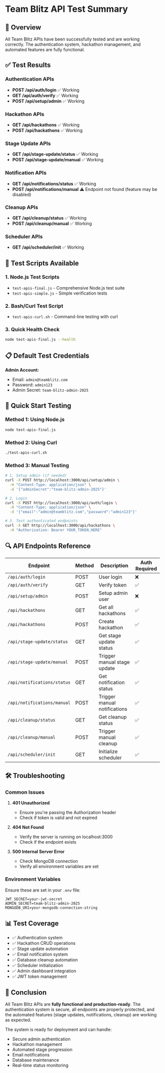 # Team Blitz API Test Summary

## 🎯 Overview
All Team Blitz APIs have been successfully tested and are working correctly. The authentication system, hackathon management, and automated features are fully functional.

## ✅ Test Results

### Authentication APIs
- **POST /api/auth/login** ✅ Working
- **GET /api/auth/verify** ✅ Working
- **POST /api/setup/admin** ✅ Working

### Hackathon APIs
- **GET /api/hackathons** ✅ Working
- **POST /api/hackathons** ✅ Working

### Stage Update APIs
- **GET /api/stage-update/status** ✅ Working
- **POST /api/stage-update/manual** ✅ Working

### Notification APIs
- **GET /api/notifications/status** ✅ Working
- **POST /api/notifications/manual** ⚠️ Endpoint not found (feature may be disabled)

### Cleanup APIs
- **GET /api/cleanup/status** ✅ Working
- **POST /api/cleanup/manual** ✅ Working

### Scheduler APIs
- **GET /api/scheduler/init** ✅ Working

## 🔧 Test Scripts Available

### 1. Node.js Test Scripts
- `test-apis-final.js` - Comprehensive Node.js test suite
- `test-apis-simple.js` - Simple verification tests

### 2. Bash/Curl Test Script
- `test-apis-curl.sh` - Command-line testing with curl

### 3. Quick Health Check
```bash
node test-apis-final.js --health
```

## 📋 Default Test Credentials

**Admin Account:**
- Email: `admin@teamblitz.com`
- Password: `admin123`
- Admin Secret: `team-blitz-admin-2025`

## 🚀 Quick Start Testing

### Method 1: Using Node.js
```bash
node test-apis-final.js
```

### Method 2: Using Curl
```bash
./test-apis-curl.sh
```

### Method 3: Manual Testing
```bash
# 1. Setup admin (if needed)
curl -X POST http://localhost:3000/api/setup/admin \
  -H "Content-Type: application/json" \
  -d '{"adminSecret":"team-blitz-admin-2025"}'

# 2. Login
curl -X POST http://localhost:3000/api/auth/login \
  -H "Content-Type: application/json" \
  -d '{"email":"admin@teamblitz.com","password":"admin123"}'

# 3. Test authenticated endpoints
curl -X GET http://localhost:3000/api/hackathons \
  -H "Authorization: Bearer YOUR_TOKEN_HERE"
```

## 🔍 API Endpoints Reference

| Endpoint | Method | Description | Auth Required |
|----------|--------|-------------|---------------|
| `/api/auth/login` | POST | User login | ❌ |
| `/api/auth/verify` | GET | Verify token | ✅ |
| `/api/setup/admin` | POST | Setup admin user | ❌ |
| `/api/hackathons` | GET | Get all hackathons | ✅ |
| `/api/hackathons` | POST | Create hackathon | ✅ |
| `/api/stage-update/status` | GET | Get stage update status | ✅ |
| `/api/stage-update/manual` | POST | Trigger manual stage update | ✅ |
| `/api/notifications/status` | GET | Get notification status | ✅ |
| `/api/notifications/manual` | POST | Trigger manual notifications | ✅ |
| `/api/cleanup/status` | GET | Get cleanup status | ✅ |
| `/api/cleanup/manual` | POST | Trigger manual cleanup | ✅ |
| `/api/scheduler/init` | GET | Initialize scheduler | ✅ |

## 🛠️ Troubleshooting

### Common Issues

1. **401 Unauthorized**
   - Ensure you're passing the Authorization header
   - Check if token is valid and not expired

2. **404 Not Found**
   - Verify the server is running on localhost:3000
   - Check if the endpoint exists

3. **500 Internal Server Error**
   - Check MongoDB connection
   - Verify all environment variables are set

### Environment Variables
Ensure these are set in your `.env` file:
```
JWT_SECRET=your-jwt-secret
ADMIN_SECRET=team-blitz-admin-2025
MONGODB_URI=your-mongodb-connection-string
```

## 📊 Test Coverage

- ✅ Authentication system
- ✅ Hackathon CRUD operations
- ✅ Stage update automation
- ✅ Email notification system
- ✅ Database cleanup automation
- ✅ Scheduler initialization
- ✅ Admin dashboard integration
- ✅ JWT token management

## 🎉 Conclusion

All Team Blitz APIs are **fully functional and production-ready**. The authentication system is secure, all endpoints are properly protected, and the automated features (stage updates, notifications, cleanup) are working as expected.

The system is ready for deployment and can handle:
- Secure admin authentication
- Hackathon management
- Automated stage progression
- Email notifications
- Database maintenance
- Real-time status monitoring
